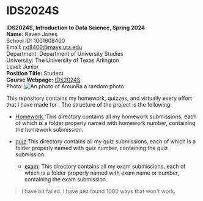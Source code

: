# IDS2024S

**IDS2024S, Introduction to Data Science, Spring 2024**  
**Name:** Raven Jones  
School ID: 1001608400  
Email: rxj8400@mavs.uta.edu    
Department: Department of University Studies  
University: The University of Texas Arlington  
Level: Junior    
**Position Title:** Student  
**Course Webpage:** [IDS2024S](www.cdslabs.org)  
Photo:   ![An photo of AmunRa a random photo](https://images-wixmp-ed30a86b8c4ca887773594c2.wixmp.com/f/68592b9a-cdb9-43b5-be3a-325da189ff84/dff6do3-233cb430-bce9-4293-a678-c0601db2fac0.jpg/v1/fit/w_828,h_1114,q_70,strp/amun_ra_by_myworld1_dff6do3-414w-2x.jpg?token=eyJ0eXAiOiJKV1QiLCJhbGciOiJIUzI1NiJ9.eyJzdWIiOiJ1cm46YXBwOjdlMGQxODg5ODIyNjQzNzNhNWYwZDQxNWVhMGQyNmUwIiwiaXNzIjoidXJuOmFwcDo3ZTBkMTg4OTgyMjY0MzczYTVmMGQ0MTVlYTBkMjZlMCIsIm9iaiI6W1t7ImhlaWdodCI6Ijw9MTM3NyIsInBhdGgiOiJcL2ZcLzY4NTkyYjlhLWNkYjktNDNiNS1iZTNhLTMyNWRhMTg5ZmY4NFwvZGZmNmRvMy0yMzNjYjQzMC1iY2U5LTQyOTMtYTY3OC1jMDYwMWRiMmZhYzAuanBnIiwid2lkdGgiOiI8PTEwMjQifV1dLCJhdWQiOlsidXJuOnNlcnZpY2U6aW1hZ2Uub3BlcmF0aW9ucyJdfQ.nsjr-u_HwV-OCdpS2ikHSyWUgcDvAfM6MtF8e8lbD3Q)


This repository contains my homework, quizzes, and virtually every effort that I have made for <course name>. The structure of the project is the following: 

+ [Homework ](./hw):This directory contains all my homework submissions, each of which is a folder properly named with homework number, containing the homework submission. 
+ [quiz](./quiz):This directory contains all my quiz submissions, each of which is a folder properly named with quiz number, containing the quiz submission.

  + [exam](./quiz): This directory contains all my exam submissions, each of which is a folder properly named with exam name or number, containing the exam submission.

> I have bit failed. I have just found 1000 ways that won't work.  
